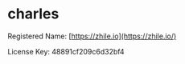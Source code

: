 # charles

Registered Name:  [https://zhile.io](https://zhile.io/)

License Key:  48891cf209c6d32bf4

